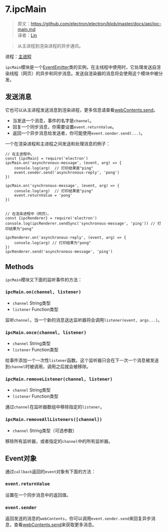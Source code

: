# 7.ipcMain

> 原文：https://github.com/electron/electron/blob/master/docs/api/ipc-main.md    
译者：[Lin](https://github.com/ShmilyLin)   

> 从主进程到渲染进程的异步通讯。

进程：[主进程](../../guides/glossary-of-terms.html#main-process)

`ipcMain`模块是一个[EventEmitter](https://nodejs.org/api/events.html#events_class_eventemitter)类的实例。在主线程中使用时，它处理发送自渲染线程（网页）的异步和同步消息。发送自渲染器的消息将会使用这个模块中被分发。

<h2 id="sending-messages">发送消息</h2>

它也可以从主进程发送消息到渲染进程，更多信息请查看[webContents.send](https://github.com/electron/electron/blob/master/docs/api/web-contents.md#webcontentssendchannel-arg1-arg2-)。

 * 当发送一个消息，事件的名字是`channel`。
 * 回复一个同步消息，你需要设置`event.returnValue`。
 * 返回一个异步消息给发送者，你可能使用`event.sender.send(...)`。

一个在渲染进程和主进程之间发送和处理消息的例子：

    // 在主进程中。
    const {ipcMain} = require('electron')
    ipcMain.on('asynchronous-message', (event, arg) => {
        console.log(arg)  // 打印结果是"ping"
        event.sender.send('asynchronous-reply', 'pong')
    })

    ipcMain.on('synchronous-message', (event, arg) => {
        console.log(arg)  // 打印结果是"ping"
        event.returnValue = 'pong'
    })


    // 在渲染进程中（网页）。
    const {ipcRenderer} = require('electron')
    console.log(ipcRenderer.sendSync('synchronous-message', 'ping')) // 打印结果为"pong"

    ipcRenderer.on('asynchronous-reply', (event, arg) => {
        console.log(arg) // 打印结果为"pong"
    })
    ipcRenderer.send('asynchronous-message', 'ping')

<h2 id="methods">Methods</h2>

`ipcMain`模块又下面的监听事件的方法：

<h3 id="ipcMain-on"><code>ipcMain.on(channel, listener)</code></h3>

 * `channel` String类型
 * `listener` Function类型

监听`channel`，当一个新的消息送达监听器将会调用`listener(event, args...)`。

<h3 id="ipcMain-once"><code>ipcMain.once(channel, listener)</code></h3>

 * `channel` String类型
 * `listener` Function类型

给事件添加一个一次性`listener`函数。这个监听器只会在下一次一个消息被发送到`channel`时被调用，调用之后就会被移除。

<h3 id="ipcMain-removeListener"><code>ipcMain.removeListener(channel, listener)</code></h3>

 * `channel` String类型
 * `listener` Function类型

通过`channel`在监听器数组中移除指定的`listener`。

<h3 id="ipcMain-removeAllListeners"><code>ipcMain.removeAllListeners([channel])</code></h3>

 * `channel` String类型（可选参数）

移除所有监听器，或者指定的`channel`中的所有监听器。

<h2 id="event-object">Event对象</h2>

通过`callback`返回的`event`对象有下面的方法：

<h3 id="event-returnValue"><code>event.returnValue</code></h3>

设置在一个同步消息中的返回值。

<h3 id="event-sender"><code>event.sender</code></h3>

返回发送的消息的`webContents`，你可以调用`event.sender.send`来回复异步消息，查看[webContents.send](https://github.com/electron/electron/blob/master/docs/api/web-contents.md#webcontentssendchannel-arg1-arg2-)来获取更多消息。